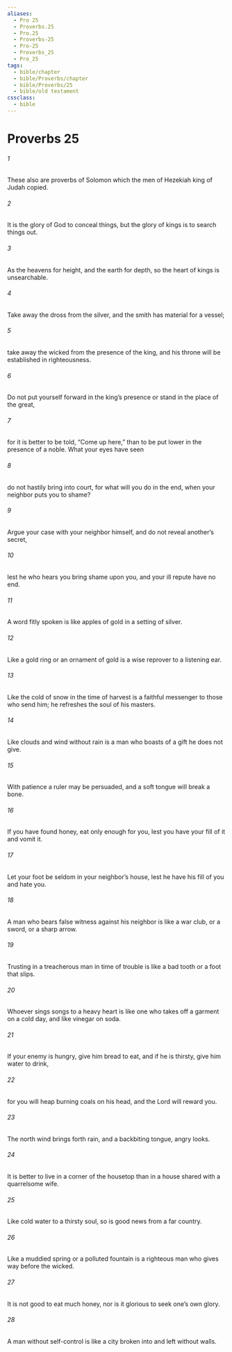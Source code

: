 ```yaml
---
aliases:
  - Pro 25
  - Proverbs.25
  - Pro.25
  - Proverbs-25
  - Pro-25
  - Proverbs_25
  - Pro_25
tags:
  - bible/chapter
  - bible/Proverbs/chapter
  - bible/Proverbs/25
  - bible/old testament
cssclass:
  - bible
---
```


# Proverbs 25

###### 1
These also are proverbs of Solomon which the men of Hezekiah king of Judah copied.
###### 2
It is the glory of God to conceal things, but the glory of kings is to search things out.
###### 3
As the heavens for height, and the earth for depth, so the heart of kings is unsearchable.
###### 4
Take away the dross from the silver, and the smith has material for a vessel;
###### 5
take away the wicked from the presence of the king, and his throne will be established in righteousness.
###### 6
Do not put yourself forward in the king’s presence or stand in the place of the great,
###### 7
for it is better to be told, “Come up here,” than to be put lower in the presence of a noble. What your eyes have seen
###### 8
do not hastily bring into court, for what will you do in the end, when your neighbor puts you to shame?
###### 9
Argue your case with your neighbor himself, and do not reveal another’s secret,
###### 10
lest he who hears you bring shame upon you, and your ill repute have no end.
###### 11
A word fitly spoken is like apples of gold in a setting of silver.
###### 12
Like a gold ring or an ornament of gold is a wise reprover to a listening ear.
###### 13
Like the cold of snow in the time of harvest is a faithful messenger to those who send him; he refreshes the soul of his masters.
###### 14
Like clouds and wind without rain is a man who boasts of a gift he does not give.
###### 15
With patience a ruler may be persuaded, and a soft tongue will break a bone.
###### 16
If you have found honey, eat only enough for you, lest you have your fill of it and vomit it.
###### 17
Let your foot be seldom in your neighbor’s house, lest he have his fill of you and hate you.
###### 18
A man who bears false witness against his neighbor is like a war club, or a sword, or a sharp arrow.
###### 19
Trusting in a treacherous man in time of trouble is like a bad tooth or a foot that slips.
###### 20
Whoever sings songs to a heavy heart is like one who takes off a garment on a cold day, and like vinegar on soda.
###### 21
If your enemy is hungry, give him bread to eat, and if he is thirsty, give him water to drink,
###### 22
for you will heap burning coals on his head, and the Lord will reward you.
###### 23
The north wind brings forth rain, and a backbiting tongue, angry looks.
###### 24
It is better to live in a corner of the housetop than in a house shared with a quarrelsome wife.
###### 25
Like cold water to a thirsty soul, so is good news from a far country.
###### 26
Like a muddied spring or a polluted fountain is a righteous man who gives way before the wicked.
###### 27
It is not good to eat much honey, nor is it glorious to seek one’s own glory.
###### 28
A man without self-control is like a city broken into and left without walls.


